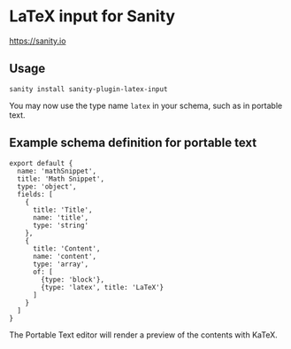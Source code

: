 # LaTeX input for Sanity

https://sanity.io

## Usage

```
sanity install sanity-plugin-latex-input
```

You may now use the type name `latex` in your schema, such as in portable text.

## Example schema definition for portable text

```
export default {
  name: 'mathSnippet',
  title: 'Math Snippet',
  type: 'object',
  fields: [
    {
      title: 'Title',
      name: 'title',
      type: 'string'
    },
    {
      title: 'Content',
      name: 'content',
      type: 'array',
      of: [
        {type: 'block'},
        {type: 'latex', title: 'LaTeX'}
      ]
    }
  ]
}
```

The Portable Text editor will render a preview of the contents with KaTeX.
